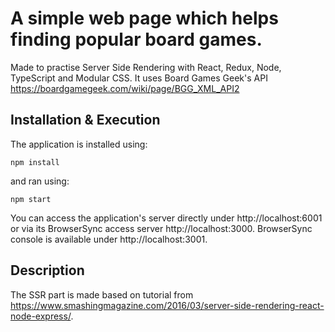 # A simple web page which helps finding popular board games.

Made to practise Server Side Rendering with React, Redux, Node, TypeScript and Modular CSS. It uses Board Games Geek's API https://boardgamegeek.com/wiki/page/BGG_XML_API2

## Installation & Execution

The application is installed using:

```
npm install
```

and ran using:

```
npm start
```

You can access the application's server directly under http://localhost:6001 or via its BrowserSync access server http://localhost:3000. BrowserSync console is available under http://localhost:3001.

## Description

The SSR part is made based on tutorial from https://www.smashingmagazine.com/2016/03/server-side-rendering-react-node-express/.
